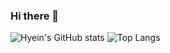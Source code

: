 ### Hi there 👋

<!--
**estherkim083/estherkim083** is a ✨ _special_ ✨ repository because its `README.md` (this file) appears on your GitHub profile.

Here are some ideas to get you started:

- 🌱 I’m currently learning "Reactjs, Nodejs, Django, etc..."
- 📫 How to reach me: estherkim083@gmail.com 
-->
![Hyein's GitHub stats](https://github-readme-stats.vercel.app/api?username=estherkim083)
![Top Langs](https://github-readme-stats.vercel.app/api/top-langs/?username=estherkim083)
